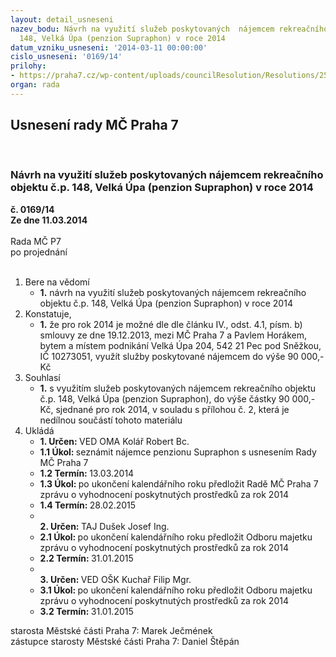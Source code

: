 ```yaml
---
layout: detail_usneseni
nazev_bodu: Návrh na využití služeb poskytovaných  nájemcem rekreačního objektu č.p.
  148, Velká Úpa (penzion Supraphon) v roce 2014
datum_vzniku_usneseni: '2014-03-11 00:00:00'
cislo_usneseni: '0169/14'
prilohy:
- https://praha7.cz/wp-content/uploads/councilResolution/Resolutions/25212/11-14-priloha_1_smlhorak.pdf
organ: rada
---
```

<div id="ucUsn_pList" class="usn">
	<span><h2>Usnesení rady MČ Praha 7 </h2>
<br></span><div class="standBody">
<span><h3>Návrh na využití služeb poskytovaných  nájemcem rekreačního objektu č.p. 148, Velká Úpa (penzion Supraphon) v roce 2014</h3></span><div class="center">
		<strong>č. 0169/14</strong><br>
	</div>
<div class="center">
		<strong>Ze dne 11.03.2014</strong><br><br>
	</div>Rada MČ P7<br> po projednání<br><br><ol>
<li>Bere na vědomí<ul><li>
<strong>1.</strong> návrh na využití služeb poskytovaných  nájemcem rekreačního objektu č.p. 148, Velká Úpa (penzion Supraphon) v roce 2014</li></ul>
</li>
<li>Konstatuje,<ul><li>
<strong>1.</strong> že pro rok 2014 je možné dle dle článku IV., odst. 4.1, písm. b) smlouvy ze dne 19.12.2013, mezi MČ Praha 7 a Pavlem Horákem, bytem a místem podnikání Velká Úpa 204, 542 21 Pec pod Sněžkou, IČ 10273051, využít služby poskytované nájemcem do výše 90 000,- Kč</li></ul>
</li>
<li>Souhlasí<ul><li>
<strong>1.</strong> s využitím služeb poskytovaných nájemcem rekreačního objektu č.p. 148, Velká Úpa (penzion Supraphon), do výše částky 90 000,- Kč, sjednané pro rok 2014, v souladu s přílohou č. 2, která je nedílnou součástí tohoto materiálu</li></ul>
</li>
<li>Ukládá<ul>
<li>
<strong>1. Určen: </strong>VED OMA Kolář Robert Bc.</li>
<li>
<strong>1.1 Úkol: </strong>seznámit nájemce penzionu Supraphon s usnesením Rady MČ Praha 7</li>
<li>
<strong>1.2 Termín: </strong>13.03.2014</li>
<li>
<strong>1.3 Úkol: </strong>po ukončení kalendářního roku předložit Radě MČ Praha 7 zprávu o vyhodnocení poskytnutých prostředků za rok 2014</li>
<li>
<strong>1.4 Termín: </strong>28.02.2015</li>
<li>
<strong><br>2. Určen: </strong>TAJ Dušek Josef Ing.</li>
<li>
<strong>2.1 Úkol: </strong>po ukončení kalendářního roku předložit Odboru majetku zprávu o vyhodnocení poskytnutých prostředků za rok 2014</li>
<li>
<strong>2.2 Termín: </strong>31.01.2015</li>
<li>
<strong><br>3. Určen: </strong>VED OŠK Kuchař Filip Mgr.</li>
<li>
<strong>3.1 Úkol: </strong>po ukončení kalendářního roku předložit Odboru majetku zprávu o vyhodnocení poskytnutých prostředků za rok 2014</li>
<li>
<strong>3.2 Termín: </strong>31.01.2015</li>
</ul>
</li>
</ol>starosta Městské části Praha 7: Marek Ječmének<br>zástupce starosty Městské části Praha 7: Daniel Štěpán 
</div>
</div>